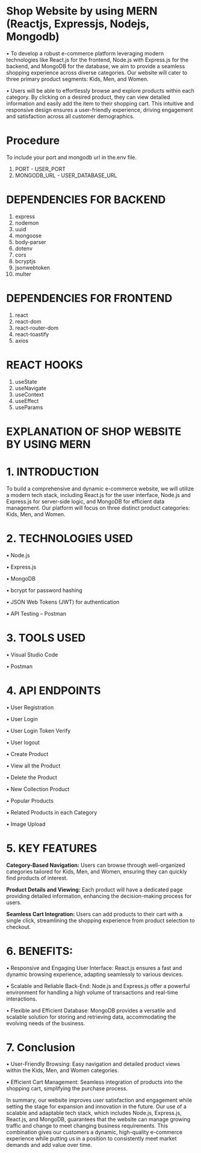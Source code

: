 # Shop Website by using MERN (Reactjs, Expressjs, Nodejs, Mongodb) 

•	To develop a robust e-commerce platform leveraging modern technologies like React.js for the frontend, Node.js with Express.js for the backend, and MongoDB for the database, we aim to provide a seamless shopping experience across diverse categories. Our website will cater to three primary product segments: Kids, Men, and Women.

•	Users will be able to effortlessly browse and explore products within each category. By clicking on a desired product, they can view detailed information and easily add the item to their shopping cart. This intuitive and responsive design ensures a user-friendly experience, driving engagement and satisfaction across all customer demographics.

# Procedure

To include your port and mongodb url in the.env file.
1. PORT - USER_PORT
2. MONGODB_URL - USER_DATABASE_URL

# DEPENDENCIES FOR BACKEND

1. express
2. nodemon
3. uuid
4. mongoose
5. body-parser
6. dotenv
7. cors
8. bcryptjs
9. jsonwebtoken
10. multer

# DEPENDENCIES FOR FRONTEND

1. react
2. react-dom
3. react-router-dom
4. react-toastify
5. axios

# REACT HOOKS

1. useState
2. useNavigate
3. useContext
4. useEffect
5. useParams

# EXPLANATION OF SHOP WEBSITE BY USING MERN

# 1. INTRODUCTION

To build a comprehensive and dynamic e-commerce website, we will utilize a modern tech stack, including React.js for the user interface, Node.js and Express.js for server-side logic, and MongoDB for efficient data management. Our platform will focus on three distinct product categories: Kids, Men, and Women.

# 2. TECHNOLOGIES USED

•	Node.js

•	Express.js

•	MongoDB 

•	bcrypt for password hashing

•	JSON Web Tokens (JWT) for authentication

•	API Testing – Postman

# 3. TOOLS USED

•	Visual Studio Code

•	Postman

# 4. API ENDPOINTS

•	User Registration

•	User Login

•	User Login Token Verify

•	User logout

•	Create Product

•	View all the Product

•	Delete the Product

•	New Collection Product

•	Popular Products

•	Related Products in each Category

•	Image Upload

# 5. KEY FEATURES

**Category-Based Navigation:** Users can browse through well-organized categories tailored for Kids, Men, and Women, ensuring they can quickly find products of interest.

**Product Details and Viewing:** Each product will have a dedicated page providing detailed information, enhancing the decision-making process for users.

**Seamless Cart Integration:** Users can add products to their cart with a single click, streamlining the shopping experience from product selection to checkout.

# 6. BENEFITS:

•	Responsive and Engaging User Interface: React.js ensures a fast and dynamic browsing experience, adapting seamlessly to various devices.

•	Scalable and Reliable Back-End: Node.js and Express.js offer a powerful environment for handling a high volume of transactions and real-time interactions.

•	Flexible and Efficient Database: MongoDB provides a versatile and scalable solution for storing and retrieving data, accommodating the evolving needs of the business.

# 7. Conclusion

•	User-Friendly Browsing: Easy navigation and detailed product views within the Kids, Men, and Women categories.

•	Efficient Cart Management: Seamless integration of products into the shopping cart, simplifying the purchase process.

In summary, our website improves user satisfaction and engagement while setting the stage for expansion and innovation in the future. Our use of a scalable and adaptable tech stack, which includes Node.js, Express.js, React.js, and MongoDB, guarantees that the website can manage growing traffic and change to meet changing business requirements. This combination gives our customers a dynamic, high-quality e-commerce experience while putting us in a position to consistently meet market demands and add value over time.

